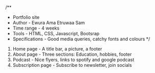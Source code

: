 /**
* Portfolio site
* Author - Ewura Ama Etruwaa Sam
* Time range - 4 weeks
* Tools - HTML, CSS, Javascript, Bootsrap
* Specifications - Good media queries, catchy fonts and colours
*/

1. Home page - A title bar, a picture, a footer
2. About page - Three sections: Education, hobbies, footer
3. Podcast - Nice flyers, links to spotify and google podcast
4. Subscription page - Subscribe to newsletter, join socials
